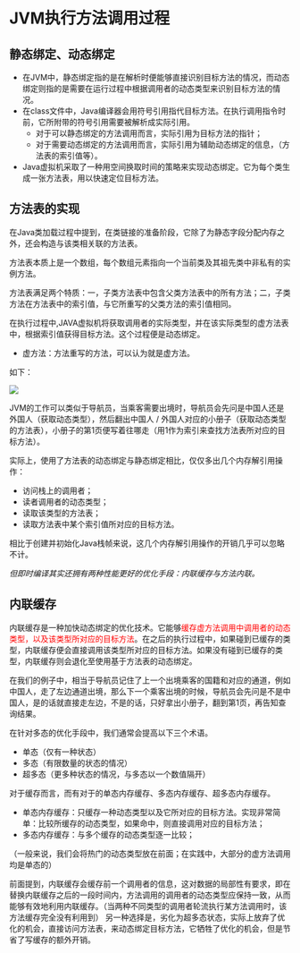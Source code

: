 # JVM执行方法调用过程

## 静态绑定、动态绑定

* 在JVM中，静态绑定指的是在解析时便能够直接识别目标方法的情况，而动态绑定则指的是需要在运行过程中根据调用者的动态类型来识别目标方法的情况。
* 在class文件中，Java编译器会用符号引用指代目标方法。在执行调用指令时前，它所附带的符号引用需要被解析成实际引用。
  * 对于可以静态绑定的方法调用而言，实际引用为目标方法的指针；
  * 对于需要动态绑定的方法调用而言，实际引用为辅助动态绑定的信息，（方法表的索引值等）。
* Java虚拟机采取了一种用空间换取时间的策略来实现动态绑定。它为每个类生成一张方法表，用以快速定位目标方法。

## 方法表的实现

在Java类加载过程中提到，在类链接的准备阶段，它除了为静态字段分配内存之外，还会构造与该类相关联的方法表。

方法表本质上是一个数组，每个数组元素指向一个当前类及其祖先类中非私有的实例方法。

方法表满足两个特质：一，子类方法表中包含父类方法表中的所有方法；二，子类方法在方法表中的索引值，与它所重写的父类方法的索引值相同。

在执行过程中,JAVA虚拟机将获取调用者的实际类型，并在该实际类型的虚方法表中，根据索引值获得目标方法。这个过程便是动态绑定。

* 虚方法：方法重写的方法，可以认为就是虚方法。

如下：

![](D:\Work\TyporaNotes\note\JVM\pict\方法调用例.jpg)

JVM的工作可以类似于导航员，当乘客需要出境时，导航员会先问是中国人还是外国人（获取动态类型），然后翻出中国人 / 外国人对应的小册子（获取动态类型的方法表），小册子的第1页便写着往哪走（用1作为索引来查找方法表所对应的目标方法）。

实际上，使用了方法表的动态绑定与静态绑定相比，仅仅多出几个内存解引用操作：

* 访问栈上的调用者；
* 读者调用者的动态类型；
* 读取该类型的方法表；
* 读取方法表中某个索引值所对应的目标方法。

相比于创建并初始化Java栈帧来说，这几个内存解引用操作的开销几乎可以忽略不计。

*但即时编译其实还拥有两种性能更好的优化手段：内联缓存与方法内联。*

## 内联缓存

内联缓存是一种加快动态绑定的优化技术。它能够<font color=red>缓存虚方法调用中调用者的动态类型，以及该类型所对应的目标方法</font>。在之后的执行过程中，如果碰到已缓存的类型，内联缓存便会直接调用该类型所对应的目标方法。如果没有碰到已缓存的类型，内联缓存则会退化至使用基于方法表的动态绑定。

在我们的例子中，相当于导航员记住了上一个出境乘客的国籍和对应的通道，例如中国人，走了左边通道出境，那么下一个乘客出境的时候，导航员会先问是不是中国人，是的话就直接走左边，不是的话，只好拿出小册子，翻到第1页，再告知查询结果。

在针对多态的优化手段中，我们通常会提高以下三个术语。

* 单态（仅有一种状态）
* 多态（有限数量的状态的情况）
* 超多态（更多种状态的情况，与多态以一个数值隔开）

对于缓存而言，而有对于的单态内存缓存、多态内存缓存、超多态内存缓存。

* 单态内存缓存：只缓存一种动态类型以及它所对应的目标方法。实现非常简单：比较所缓存的动态类型，如果命中，则直接调用对应的目标方法；
* 多态内存缓存：与多个缓存的动态类型逐一比较；

（一般来说，我们会将热门的动态类型放在前面；在实践中，大部分的虚方法调用均是单态的）

前面提到，内联缓存会缓存前一个调用者的信息，这对数据的局部性有要求，即在替换内联缓存之后的一段时间内，方法调用的调用者的动态类型应保持一致，从而能够有效地利用内联缓存。（当两种不同类型的调用者轮流执行某方法调用时，该方法缓存完全没有利用到）
另一种选择是，劣化为超多态状态，实际上放弃了优化的机会，直接访问方法表，来动态绑定目标方法，它牺牲了优化的机会，但是节省了写缓存的额外开销。



